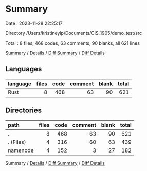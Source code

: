 # Summary

Date : 2023-11-28 22:25:17

Directory /Users/kristineyip/Documents/CIS_1905/demo_test/src

Total : 8 files,  468 codes, 63 comments, 90 blanks, all 621 lines

Summary / [Details](details.md) / [Diff Summary](diff.md) / [Diff Details](diff-details.md)

## Languages
| language | files | code | comment | blank | total |
| :--- | ---: | ---: | ---: | ---: | ---: |
| Rust | 8 | 468 | 63 | 90 | 621 |

## Directories
| path | files | code | comment | blank | total |
| :--- | ---: | ---: | ---: | ---: | ---: |
| . | 8 | 468 | 63 | 90 | 621 |
| . (Files) | 4 | 316 | 60 | 63 | 439 |
| namenode | 4 | 152 | 3 | 27 | 182 |

Summary / [Details](details.md) / [Diff Summary](diff.md) / [Diff Details](diff-details.md)